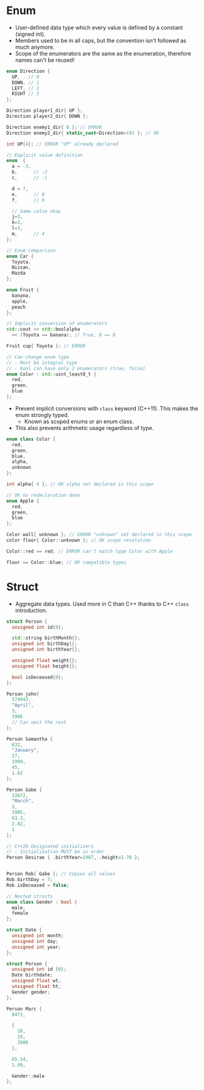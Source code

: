 <!--
  Author: NE- https://github.com/NE-
  Date: 2022 September 19
  Purpose: C++ Enum and Struct
-->

# Enum
- User-defined data type which every value is defined by a constant (signed int).
- Members used to be in all caps, but the convention isn't followed as much anymore.
- Scope of the enumerators are the same as the enumeration, therefore names can't be reused!
```cpp
enum Direction {
  UP,   // 0
  DOWN, // 1
  LEFT, // 2
  RIGHT // 3
};

Direction player1_dir{ UP };
Direction player2_dir{ DOWN };

Direction enemy1_dir{ 0 }; // ERROR
Direction enemy2_dir{ static_cast<Direction>(0) }; // OK

int UP{4}; // ERROR "UP" already declared

// Explicit value definition
enum  {
  a = -3,
  b,      // -2
  c,      // -1

  d = 7,
  e,      // 8
  f,      // 9

  // Same value okay
  j=3,
  k=3,
  l=3,
  m,      // 4
};
```
```cpp
// Enum comparison
enum Car {
  Toyota,
  Nissan,
  Mazda
};

enum Fruit {
  banana,
  apple,
  peach
};

// Implicit conversion of enumerators
std::cout << std::boolalpha
  << (Toyota == banana); // True, 0 == 0

Fruit cup{ Toyota }; // ERROR

// Can change enum type
// - Must be integral type
// - bool can have only 2 enumerators (true, false)
enum Color : std::uint_least8_t {
  red,
  green,
  blue
};
```
- Prevent implicit conversions with `class` keyword (C++11). This makes the enum strongly typed.
  - Known as scoped enums or an enum class.
- This also prevents arithmetic usage regardless of type.
```cpp
enum class Color {
  red,
  green,
  blue,
  alpha,
  unknown
};

int alpha{ 4 }; // OK alpha not declared in this scope

// OK no redeclaration done
enum Apple {
  red,
  green,
  blue
};

Color wall{ unknown }; // ERROR "unknown" not declared in this scope
color floor{ Color::unknown }; // OK scope resolution

Color::red == red; // ERROR can't match type Color with Apple

floor == Color::blue; // OK compatible types
```

# Struct
- Aggregate data types. Used more in C than C++ thanks to C++ `class` introduction.
```cpp
struct Person {
  unsigned int id{0};

  std::string birthMonth{};
  unsigned int birthDay{};
  unsigned int birthYear{};

  unsigned float weight{};
  unsigned float height{};

  bool isDeceased{0};
};

Person john{
  574943,
  "April",
  3,
  1986
  // Can omit the rest
};

Person Samantha {
  632,
  "January",
  27,
  1999,
  45,
  1.62
};

Person Gabe {
  33672,
  "March",
  2,
  1905,
  63.3,
  2.02,
  1
};

// C++20 Designated initializers
// - Initialization MUST be in order
Person Desirae { .birthYear=1987, .height=1.76 };


Person Rob{ Gabe }; // Copies all values
Rob.birthDay = 7;
Rob.isDeceased = false;

// Nested structs
enum class Gender : bool {
  male,
  female
};

struct Date {
  unsigned int month;
  unsigned int day;
  unsigned int year;
};

struct Person {
  unsigned int id {0};
  Date birthdate;
  unsigned float wt;
  unsigned float ht;
  Gender gender;
};

Person Marc {
  8473,

  {
    10,
    29,
    2000
  },

  65.34,
  1.99,

  Gender::male
};
```
